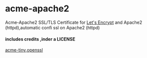 # acme-apache2
Acme-Apache2 SSL/TLS Certificate for [Let's Encrypt](https://letsencrypt.org/) and Apache2 (httpd),automatic confi ssl on Apache2 (httpd)

#### includes credits ,inder a LICENSE
[acme-tiny](https://github.com/diafygi/acme-tiny),[openssl](https://www.openssl.org/)
